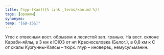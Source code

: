```yaml
---
title: Гяур-[Кая]({% link _terms/кая.md %})
tags: [ороним]
synonyms:
temp: "[&В-15&]"
---
```


Утес с отвесным вост. обрывом и лесистой зап. гранью. На вост. склоне
Караби-яйлы, в 3 км к ЮЮЗ от нп Красноселовка (Белог.), в 0,8 км к С от скалы
Кузгунны-Каясы – тюрк. гяур – иноверец, немусульманин.
